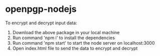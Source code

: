 # openpgp-nodejs
To encrypt and decrypt input data:

1. Download the above package in your local machine
2. Run command 'npm i' to install the dependencies
3. Run command 'npm start' to start the node server on localhost:3000
4. Open index.html file to send the data to encrypt and decrypt
